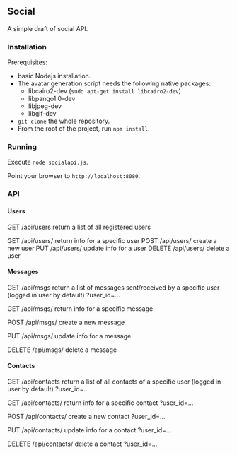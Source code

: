 ## Social

A simple draft of social API.

### Installation
Prerequisites:
- basic Nodejs installation.
- The avatar generation script needs the following native packages:
	- libcairo2-dev (`sudo apt-get install libcairo2-dev`)
	- libpango1.0-dev
	- libjpeg-dev
	- libgif-dev
- `git clone` the whole repository.
- From the root of the project, run  `npm install`.


### Running
Execute  `node socialapi.js`.

Point your browser to  `http://localhost:8080`.


### API

#### Users

GET     /api/users 			return a list of all registered users

GET     /api/users/<id> 	return info for a specific user
POST    /api/users/<id> 	create a new user
PUT     /api/users/<id> 	update info for a user
DELETE  /api/users/<id> 	delete a user


#### Messages

GET     /api/msgs 			return a list of messages sent/received by a specific user (logged in user by default)
			?user_id=...

GET     /api/msgs/<id> 		return info for a specific message

POST    /api/msgs/<id> 		create a new message

PUT     /api/msgs/<id> 		update info for a message

DELETE  /api/msgs/<id> 		delete a message


#### Contacts

GET     /api/contacts 			return a list of all contacts of a specific user (logged in user by default)
			?user_id=...

GET     /api/contacts/<id> 		return info for a specific contact
			?user_id=...

POST    /api/contacts/<id> 		create a new contact
			?user_id=...

PUT     /api/contacts/<id> 		update info for a contact
			?user_id=...

DELETE  /api/contacts/<id> 		delete a contact
			?user_id=...

